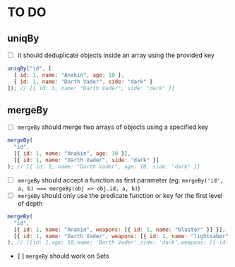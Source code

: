 # TO DO

## uniqBy

- [ ] it should deduplicate objects inside an array using the provided key

```js
uniqBy("id", [
  { id: 1, name: "Anakin", age: 10 },
  { id: 1, name: "Darth Vader", side: "dark" }
]); // [{ id: 1, name: "Darth Vader", side: "dark" }]
```

## mergeBy

- [ ] `mergeBy` should merge two arrays of objects using a specified key

```js
mergeBy(
  "id",
  [{ id: 1, name: "Anakin", age: 10 }],
  [{ id: 1, name: "Darth Vader", side: "dark" }]
); // [{ id: 1, name: "Darth Vader", age: 10, side: "dark" }]
```

- [ ] `mergeBy` should accept a function as first parameter (eg. `mergeBy('id', a, b) === mergeBy(obj => obj.id, a, b)`)
- [ ] `mergeBy` should only use the predicate function or key for the first level of depth

```js
mergeBy(
  "id",
  [{ id: 1, name: "Anakin", weapons: [{ id: 1, name: "blaster" }] }],
  [{ id: 1, name: "Darth Vader", weapons: [{ id: 1, name: "lightsaber" }] }]
); // [{id: 1,age: 10,name: 'Darth Vader',side: 'dark',weapons: [{ id: 1, name: 'blaster' }, { id: 1, name: 'lightsaber' }]}]
```

- [ ] `mergeBy` should work on Sets
